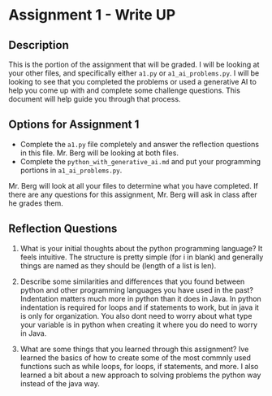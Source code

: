 # Assignment 1 - Write UP

## Description
This is the portion of the assignment that will be graded.  I will be looking at your other files, and specifically either `a1.py` or `a1_ai_problems.py`.  I will be looking to see that you completed the problems or used a generative AI to help you come up with and complete some challenge questions.  This document will help guide you through that process.

## Options for Assignment 1
- Complete the `a1.py` file completely and answer the reflection questions in this file.  Mr. Berg will be looking at both files.
- Complete the `python_with_generative_ai.md` and put your programming portions in `a1_ai_problems.py`.

Mr. Berg will look at all your files to determine what you have completed.  If there are any questions for this assignment, Mr. Berg will ask in class after he grades them.


## Reflection Questions

1. What is your initial thoughts about the python programming language?
It feels intuitive. The structure is pretty simple (for i in blank) and generally things are named as they should be (length of a list is len).


2. Describe some similarities and differences that you found between python and other programming languages you have used in the past?
Indentation matters much more in python than it does in Java. In python indentation is required for loops and if statements to work, but in java it is only for organization. You also dont need to worry about what type your variable is in python when creating it where you do need to worry in Java.


3. What are some things that you learned through this assignment?
Ive learned the basics of how to create some of the most commnly used functions such as while loops, for loops, if statements, and more. I also learned a bit about a new approach to solving problems the python way instead of the java way.